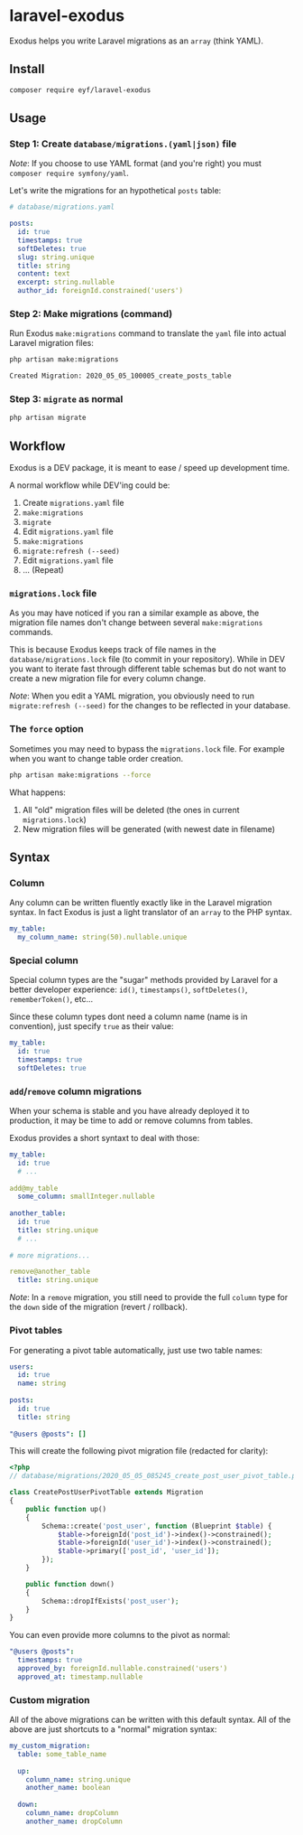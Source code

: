 # laravel-exodus
Exodus helps you write Laravel migrations as an `array` (think YAML).

## Install

```bash
composer require eyf/laravel-exodus
```

## Usage

### Step 1: Create `database/migrations.(yaml|json)` file

_Note_: If you choose to use YAML format (and you're right) you must `composer require symfony/yaml`.

Let's write the migrations for an hypothetical `posts` table:

```yaml
# database/migrations.yaml

posts:
  id: true
  timestamps: true
  softDeletes: true
  slug: string.unique
  title: string
  content: text
  excerpt: string.nullable
  author_id: foreignId.constrained('users')
```

### Step 2: Make migrations (command)

Run Exodus `make:migrations` command to translate the `yaml` file into actual Laravel migration files:

```bash
php artisan make:migrations

Created Migration: 2020_05_05_100005_create_posts_table
```

### Step 3: `migrate` as normal

```bash
php artisan migrate
```

## Workflow

Exodus is a DEV package, it is meant to ease / speed up development time.

A normal workflow while DEV'ing could be:

1. Create `migrations.yaml` file
2. `make:migrations`
3. `migrate`
4. Edit `migrations.yaml` file
5. `make:migrations`
6. `migrate:refresh (--seed)`
7. Edit `migrations.yaml` file
8. ... (Repeat)

### `migrations.lock` file

As you may have noticed if you ran a similar example as above, the migration file names don't change between several `make:migrations` commands.

This is because Exodus keeps track of file names in the `database/migrations.lock` file (to commit in your repository). While in DEV you want to iterate fast through different table schemas but do not want to create a new migration file for every column change.

_Note_: When you edit a YAML migration, you obviously need to run `migrate:refresh (--seed)` for the changes to be reflected in your database.

### The `force` option

Sometimes you may need to bypass the `migrations.lock` file. For example when you want to change table order creation.

```bash
php artisan make:migrations --force
```

What happens:

1. All "old" migration files will be deleted (the ones in current `migrations.lock`)
2. New migration files will be generated (with newest date in filename)

## Syntax

### Column

Any column can be written fluently exactly like in the Laravel migration syntax. In fact Exodus is just a light translator of an `array` to the PHP syntax.

```yaml
my_table:
  my_column_name: string(50).nullable.unique
```

### Special column

Special column types are the "sugar" methods provided by Laravel for a better developer experience: `id()`, `timestamps()`, `softDeletes()`, `rememberToken()`, etc...

Since these column types dont need a column name (name is in convention), just specify `true` as their value:

```yaml
my_table:
  id: true
  timestamps: true
  softDeletes: true
```

### `add`/`remove` column migrations

When your schema is stable and you have already deployed it to production, it may be time to add or remove columns from tables.

Exodus provides a short syntaxt to deal with those:

```yaml
my_table:
  id: true
  # ...
  
add@my_table
  some_column: smallInteger.nullable
  
another_table:
  id: true
  title: string.unique
  # ...
  
# more migrations...

remove@another_table
  title: string.unique
```

_Note_: In a `remove` migration, you still need to provide the full `column` type for the `down` side of the migration (revert / rollback).

### Pivot tables

For generating a pivot table automatically, just use two table names:

```yaml
users:
  id: true
  name: string
  
posts:
  id: true
  title: string
  
"@users @posts": []
```

This will create the following pivot migration file (redacted for clarity):

```php
<?php
// database/migrations/2020_05_05_085245_create_post_user_pivot_table.php

class CreatePostUserPivotTable extends Migration
{
    public function up()
    {
        Schema::create('post_user', function (Blueprint $table) {
            $table->foreignId('post_id')->index()->constrained();
            $table->foreignId('user_id')->index()->constrained();
            $table->primary(['post_id', 'user_id']);
        });
    }

    public function down()
    {
        Schema::dropIfExists('post_user');
    }
}
```

You can even provide more columns to the pivot as normal:

```yaml
"@users @posts":
  timestamps: true
  approved_by: foreignId.nullable.constrained('users')
  approved_at: timestamp.nullable
```

### Custom migration

All of the above migrations can be written with this default syntax. All of the above are just shortcuts to a "normal" migration syntax:

```yaml
my_custom_migration:
  table: some_table_name
  
  up:
    column_name: string.unique
    another_name: boolean
    
  down:
    column_name: dropColumn
    another_name: dropColumn
```
